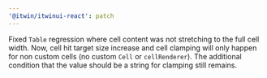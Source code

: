 ```yaml
---
'@itwin/itwinui-react': patch
---
```


Fixed `Table` regression where cell content was not stretching to the full cell width. Now, cell hit target size increase and cell clamping will only happen for non custom cells (no custom `Cell` or `cellRenderer`). The additional condition that the value should be a string for clamping still remains.
